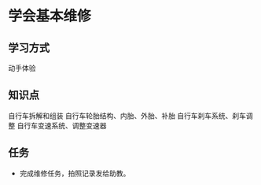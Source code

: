 # 学会基本维修
## 学习方式
动手体验
## 知识点
自行车拆解和组装 
自行车轮胎结构、内胎、外胎、补胎
自行车刹车系统、刹车调整
自行车变速系统、调整变速器
## 任务
- 完成维修任务，拍照记录发给助教。
